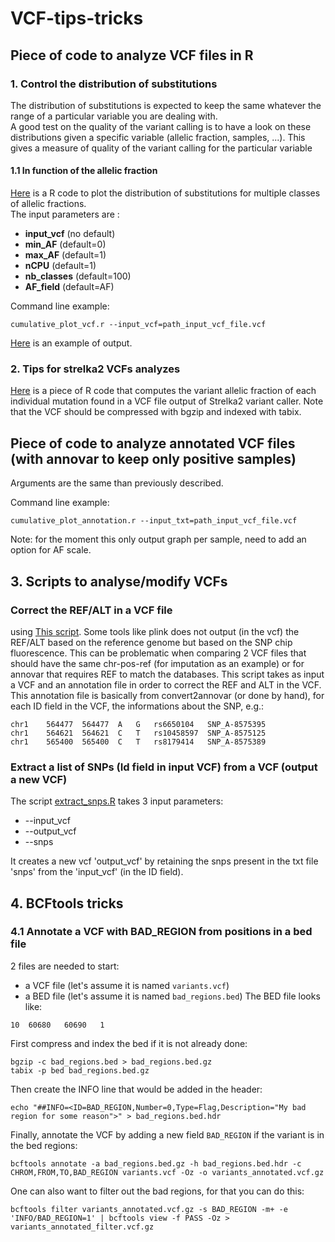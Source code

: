 # VCF-tips-tricks

## Piece of code to analyze VCF files in R

### 1. Control the distribution of substitutions

The distribution of substitutions is expected to keep the same whatever the range of a particular variable you are dealing with.  
A good test on the quality of the variant calling is to have a look on these distributions given a specific variable (allelic fraction, samples, ...). This gives a measure of quality of the variant calling for the particular variable

#### 1.1 In function of the allelic fraction

[Here](https://github.com/tdelhomme/VCF-tips-tricks/blob/master/code/cumulative_plot_vcf.r) is a R code to plot the distribution of substitutions for multiple classes of allelic fractions.  
The input parameters are :
  * __input_vcf__ (no default)
  * __min_AF__ (default=0)
  * __max_AF__ (default=1)
  * __nCPU__ (default=1)
  * __nb_classes__ (default=100)
  * __AF_field__ (default=AF)

Command line example:
```
cumulative_plot_vcf.r --input_vcf=path_input_vcf_file.vcf
```

[Here](https://github.com/tdelhomme/VCF-tips-tricks/blob/master/plots/substitutions_proportion_by_AF.png) is an example of output.  

### 2. Tips for strelka2 VCFs analyzes

[Here]() is a piece of R code that computes the variant allelic fraction of each individual mutation found in a VCF file output of Strelka2 variant caller. Note that the VCF should be compressed with bgzip and indexed with tabix.

## Piece of code to analyze annotated VCF files (with annovar to keep only positive samples)

Arguments are the same than previously described.  

Command line example:
```
cumulative_plot_annotation.r --input_txt=path_input_vcf_file.vcf
```

Note: for the moment this only output graph per sample, need to add an option for AF scale.

## 3. Scripts to analyse/modify VCFs

### Correct the REF/ALT in a VCF file
using [This script](https://github.com/tdelhomme/VCF-tips-tricks/blob/master/code/correct_refalt_vcf.R). Some tools like plink does not output (in the vcf) the REF/ALT based on the reference genome but based on the SNP chip fluorescence. This can be problematic when comparing 2 VCF files that should have the same chr-pos-ref (for imputation as an example) or for annovar that requires REF to match the databases. This script takes as input a VCF and an annotation file in order to correct the REF and ALT in the VCF. This annotation file is basically from convert2annovar (or done by hand), for each ID field in the VCF, the informations about the SNP, e.g.:
```
chr1	564477	564477	A	G	rs6650104	SNP_A-8575395
chr1	564621	564621	C	T	rs10458597	SNP_A-8575125
chr1	565400	565400	C	T	rs8179414	SNP_A-8575389
```

### Extract a list of SNPs (Id field in input VCF) from a VCF (output a new VCF)
The script [extract_snps.R](https://github.com/tdelhomme/VCF-tips-tricks/blob/master/code/extract_snps.R) takes 3 input parameters:
- --input_vcf
- --output_vcf
- --snps

It creates a new vcf 'output_vcf' by retaining the snps present in the txt file 'snps' from the 'input_vcf' (in the ID field).

## 4. BCFtools tricks

### 4.1 Annotate a VCF with BAD_REGION from positions in a bed file

2 files are needed to start:
* a VCF file (let's assume it is named `variants.vcf`)
* a BED file (let's assume it is named `bad_regions.bed`)
The BED file looks like:
```
10	60680	60690	1
```
First compress and index the bed if it is not already done:
```
bgzip -c bad_regions.bed > bad_regions.bed.gz
tabix -p bed bad_regions.bed.gz
```
Then create the INFO line that would be added in the header:
```
echo "##INFO=<ID=BAD_REGION,Number=0,Type=Flag,Description="My bad region for some reason">" > bad_regions.bed.hdr
```
Finally, annotate the VCF by adding a new field `BAD_REGION` if the variant is in the bed regions:
```
bcftools annotate -a bad_regions.bed.gz -h bad_regions.bed.hdr -c CHROM,FROM,TO,BAD_REGION variants.vcf -Oz -o variants_annotated.vcf.gz
```
One can also want to filter out the bad regions, for that you can do this:
```
bcftools filter variants_annotated.vcf.gz -s BAD_REGION -m+ -e 'INFO/BAD_REGION=1' | bcftools view -f PASS -Oz > variants_annotated_filter.vcf.gz
```
